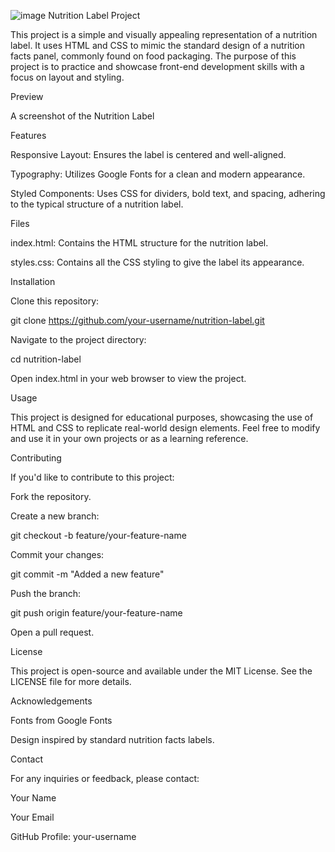![image](https://github.com/user-attachments/assets/de0d20ad-94da-4a17-9775-f30e948d50c7)
Nutrition Label Project

This project is a simple and visually appealing representation of a nutrition label. It uses HTML and CSS to mimic the standard design of a nutrition facts panel, commonly found on food packaging. The purpose of this project is to practice and showcase front-end development skills with a focus on layout and styling.

Preview


A screenshot of the Nutrition Label

Features

Responsive Layout: Ensures the label is centered and well-aligned.

Typography: Utilizes Google Fonts for a clean and modern appearance.

Styled Components: Uses CSS for dividers, bold text, and spacing, adhering to the typical structure of a nutrition label.

Files

index.html: Contains the HTML structure for the nutrition label.

styles.css: Contains all the CSS styling to give the label its appearance.

Installation

Clone this repository:

git clone https://github.com/your-username/nutrition-label.git

Navigate to the project directory:

cd nutrition-label

Open index.html in your web browser to view the project.

Usage

This project is designed for educational purposes, showcasing the use of HTML and CSS to replicate real-world design elements. Feel free to modify and use it in your own projects or as a learning reference.

Contributing

If you'd like to contribute to this project:

Fork the repository.

Create a new branch:

git checkout -b feature/your-feature-name

Commit your changes:

git commit -m "Added a new feature"

Push the branch:

git push origin feature/your-feature-name

Open a pull request.

License

This project is open-source and available under the MIT License. See the LICENSE file for more details.

Acknowledgements

Fonts from Google Fonts

Design inspired by standard nutrition facts labels.

Contact

For any inquiries or feedback, please contact:

Your Name

Your Email

GitHub Profile: your-username

